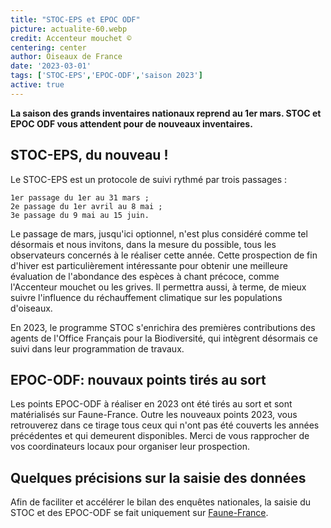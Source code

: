 ```yaml
---
title: "STOC-EPS et EPOC ODF"
picture: actualite-60.webp
credit: Accenteur mouchet © 
centering: center
author: Oiseaux de France
date: '2023-03-01'
tags: ['STOC-EPS','EPOC-ODF','saison 2023']
active: true
---
```


**La saison des grands inventaires nationaux reprend au 1er mars. STOC et EPOC ODF vous attendent pour de nouveaux inventaires.**

## STOC-EPS, du nouveau !

Le STOC-EPS est un protocole de suivi rythmé par trois passages :

    1er passage du 1er au 31 mars ;
    2e passage du 1er avril au 8 mai ;
    3e passage du 9 mai au 15 juin.

Le passage de mars, jusqu'ici optionnel, n'est plus considéré comme tel désormais et nous invitons, dans la mesure du possible, tous les observateurs concernés à le réaliser cette année. Cette prospection de fin d'hiver est particulièrement intéressante pour obtenir une meilleure évaluation de l'abondance des espèces à chant précoce, comme l'Accenteur mouchet ou les grives. Il permettra aussi, à terme, de mieux suivre l'influence du réchauffement climatique sur les populations d'oiseaux.

En 2023, le programme STOC s'enrichira des premières contributions des agents de l'Office Français pour la Biodiversité, qui intègrent désormais ce suivi dans leur programmation de travaux. 

## EPOC-ODF: nouvaux points tirés au sort

Les points EPOC-ODF à réaliser en 2023 ont été tirés au sort et sont matérialisés sur Faune-France. Outre les nouveaux points 2023, vous retrouverez dans ce tirage tous ceux qui n'ont pas été couverts les années précédentes et qui demeurent disponibles. Merci de vous rapprocher de vos coordinateurs locaux pour organiser leur prospection.

## Quelques précisions sur la saisie des données

Afin de faciliter et accélérer le bilan des enquêtes nationales, la saisie du STOC et des EPOC-ODF se fait uniquement sur [Faune-France](https://www.faune-france.org).
